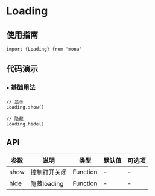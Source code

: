 # Loading

## 使用指南
```
import {Loading} from 'mona'
```

## 代码演示

### • 基础用法

```
// 显示
Loading.show()

// 隐藏
Loading.hide()
```

## API


| 参数 | 说明 | 类型 | 默认值 | 可选项 |
| --- | --- | --- | --- | :-- |
| show | 控制打开关闭 | Function | - | - |
| hide | 隐藏loading | Function | - | - |

